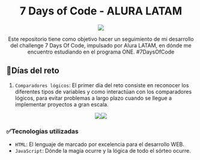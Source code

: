 <h1 align="center">7 Days of Code - ALURA LATAM</h1>
<p align="center"><img src="https://github.com/user-attachments/assets/9518b3d2-3f44-4a9e-a344-98f744fb13e5"></p>
<p align="center">Este repositorio tiene como objetivo hacer un seguimiento de mi desarrollo del challenge 7 Days Of Code, impulsado por Alura LATAM, en dónde me encuentro estudiando en el programa ONE. #7DaysOfCode</p>

## :hammer:Días del reto

1. `Comparadores lógicos`: El primer día del reto consiste en reconocer los diferentes tipos de variables y como interactúan con los comparadores lógicos, para evitar problemas a largo plazo cuando se llegue a implementar proyectos a gran escala.
<p align="center"><img src="https://github.com/user-attachments/assets/41ae44f4-8583-4a9f-90ab-9ac7ce4bd67c"><img src="https://github.com/user-attachments/assets/702a6cf7-1dff-4282-a7d9-1c2017011e7b"></p>


### :white_check_mark:Tecnologías utilizadas
- `HTML`: El lenguaje de marcado por excelencia para el desarrollo WEB.
- `JavaScript`: Dónde la magía ocurre y la lógica de todo el sórteo ocurre.



